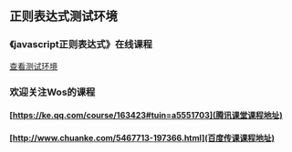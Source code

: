 ## 正则表达式测试环境
### 《javascript正则表达式》在线课程
[查看测试环境](https://flykeying.github.io/regex/index.html)
### 欢迎关注Wos的课程
#### [https://ke.qq.com/course/163423#tuin=a5551703](腾讯课堂课程地址)
#### [http://www.chuanke.com/5467713-197366.html](百度传课课程地址)
